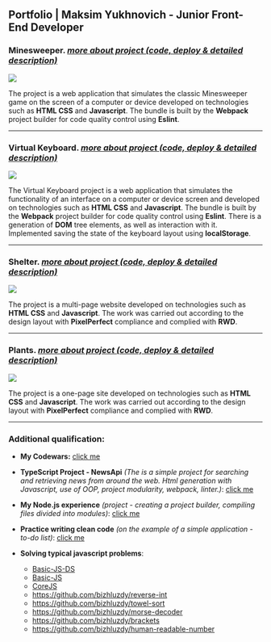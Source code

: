 
##  Portfolio | Maksim Yukhnovich - Junior Front-End Developer

  
  

###  Minesweeper. [*more about project (code, deploy & detailed description)*](https://github.com/bizhluzdy/portfolio/tree/minesweeper)

![](https://user-images.githubusercontent.com/96033917/248023852-e5d074d3-7134-4ddd-8da0-9867fcedf63b.png)

The project is a web application that simulates the classic Minesweeper game on the screen of a computer or device developed on technologies such as **HTML CSS** and **Javascript**. The bundle is built by the **Webpack** project builder for code quality control using **Eslint**.

  

----

###  Virtual Keyboard. [*more about project (code, deploy & detailed description)*](https://github.com/bizhluzdy/portfolio/tree/virtual-keyboard)

![](https://user-images.githubusercontent.com/96033917/248003461-aa228875-3c97-44df-bf85-cce58bd59b1b.png)

The Virtual Keyboard project is a web application that simulates the functionality of an interface on a computer or device screen and developed on technologies such as **HTML CSS** and **Javascript**. The bundle is built by the **Webpack** project builder for code quality control using **Eslint**. There is a generation of **DOM** tree elements, as well as interaction with it. Implemented saving the state of the keyboard layout using **localStorage**.

  

----

###  Shelter. [*more about project (code, deploy & detailed description)*](https://github.com/bizhluzdy/portfolio/tree/shelter)

![](https://user-images.githubusercontent.com/96033917/247989150-925c2700-f356-47c6-a9bc-c5e6e93367ab.png)

The project is a multi-page website developed on technologies such as **HTML CSS** and **Javascript**. The work was carried out according to the design layout with **PixelPerfect** compliance and complied with **RWD**.

  

----

###  Plants. [*more about project (code, deploy & detailed description)*](https://github.com/bizhluzdy/portfolio/tree/plants)

![](https://user-images.githubusercontent.com/96033917/247983468-00387945-693c-4baf-b3e6-e73518cab6b0.png)

The project is a one-page site developed on technologies such as **HTML CSS** and **Javascript**. The work was carried out according to the design layout with **PixelPerfect** compliance and complied with **RWD**.

  

----

###  Additional qualification:

- **My Codewars:** [click me](https://www.codewars.com/users/rsschool_2af18734ac9d1db3)

- **TypeScript Project - NewsApi** *(The is a simple project for searching and retrieving news from around the web. Html generation with Javascript, use of OOP, project modularity, webpack, linter.)*: [click me](https://github.com/bizhluzdy/portfolio/tree/migration-to-ts)

- **My Node.js experience** *(project - creating a project builder, compiling files divided into modules)*: [click me](https://github.com/bizhluzdy/HTML-builder/tree/main/06-build-page)

- **Practice writing clean code**  *(on the example of a simple application - to-do list)*: [click me](https://github.com/bizhluzdy/clean-code-s1e1/tree/master)
- **Solving typical javascript problems**:
	- [Basic-JS-DS](https://github.com/bizhluzdy/basic-js-ds)
	- [Basic-JS](https://github.com/bizhluzdy/basic-js)
	- [CoreJS](https://github.com/bizhluzdy/core-js-101)
	- https://github.com/bizhluzdy/reverse-int
	- https://github.com/bizhluzdy/towel-sort
	- https://github.com/bizhluzdy/morse-decoder
	- https://github.com/bizhluzdy/brackets
	- https://github.com/bizhluzdy/human-readable-number
